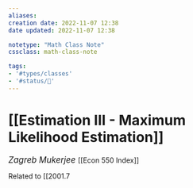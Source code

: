 ```yaml
---
aliases:
creation date: 2022-11-07 12:38
date updated: 2022-11-07 12:38

notetype: "Math Class Note"
cssclass: math-class-note

tags: 
- '#types/classes'
- '#status/🚧'
---
```


# [[Estimation III - Maximum Likelihood Estimation]]
<span style = "font-size:120%"><i >Zagreb Mukerjee </i></span>
[[Econ 550 Index]]

Related to [[2001.7
